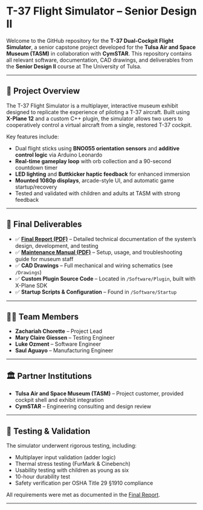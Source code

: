 # T-37 Flight Simulator – Senior Design II

Welcome to the GitHub repository for the **T-37 Dual-Cockpit Flight Simulator**, a senior capstone project developed for the **Tulsa Air and Space Museum (TASM)** in collaboration with **CymSTAR**. This repository contains all relevant software, documentation, CAD drawings, and deliverables from the **Senior Design II** course at The University of Tulsa.

---

## 🚀 Project Overview

The T-37 Flight Simulator is a multiplayer, interactive museum exhibit designed to replicate the experience of piloting a T-37 aircraft. Built using **X-Plane 12** and a custom C++ plugin, the simulator allows two users to cooperatively control a virtual aircraft from a single, restored T-37 cockpit.

Key features include:

- Dual flight sticks using **BNO055 orientation sensors** and **additive control logic** via Arduino Leonardo
- **Real-time gameplay loop** with orb collection and a 90-second countdown timer
- **LED lighting** and **Buttkicker haptic feedback** for enhanced immersion
- **Mounted 1080p displays**, arcade-style UI, and automatic game startup/recovery
- Tested and validated with children and adults at TASM with strong feedback

---

## 📄 Final Deliverables

- ✅ **[Final Report (PDF)](./Documentation/Final%20Reports/T37_FinalReport_V2.pdf)** – Detailed technical documentation of the system’s design, development, and testing  
- ✅ **[Maintenance Manual (PDF)](./Documentation/Maintence%20Documentation/T37_MaintenanceManual_V1.pdf)** – Setup, usage, and troubleshooting guide for museum staff  
- ✅ **CAD Drawings** – Full mechanical and wiring schematics (see `/Drawings`)  
- ✅ **Custom Plugin Source Code** – Located in `/Software/Plugin`, built with X-Plane SDK  
- ✅ **Startup Scripts & Configuration** – Found in `/Software/Startup`  

---

## 👨‍💻 Team Members

- **Zachariah Chorette** – Project Lead  
- **Mary Claire Giessen** – Testing Engineer  
- **Luke Ozment** – Software Engineer  
- **Saul Aguayo** – Manufacturing Engineer

---

## 🏛️ Partner Institutions

- **Tulsa Air and Space Museum (TASM)** – Project customer, provided cockpit shell and exhibit integration
- **CymSTAR** – Engineering consulting and design review

---

## 🧪 Testing & Validation

The simulator underwent rigorous testing, including:

- Multiplayer input validation (adder logic)
- Thermal stress testing (FurMark & Cinebench)
- Usability testing with children as young as six
- 10-hour durability test
- Safety verification per OSHA Title 29 §1910 compliance

All requirements were met as documented in the [Final Report](./Documentation/Final%20Reports/T37_FinalReport_V2.pdf).

---

